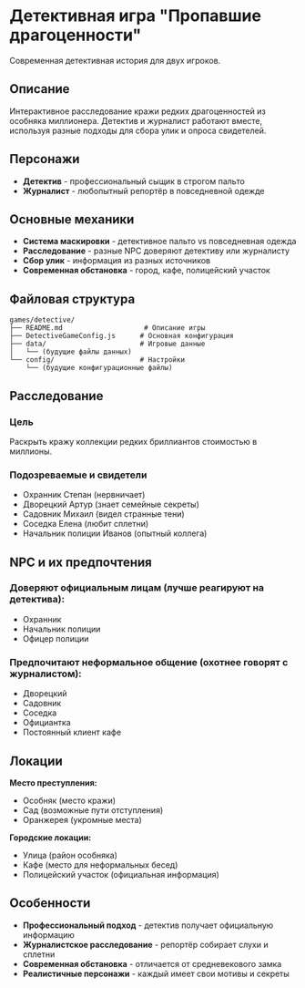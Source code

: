 # Детективная игра "Пропавшие драгоценности"

Современная детективная история для двух игроков.

## Описание

Интерактивное расследование кражи редких драгоценностей из особняка миллионера. Детектив и журналист работают вместе, используя разные подходы для сбора улик и опроса свидетелей.

## Персонажи

- **Детектив** - профессиональный сыщик в строгом пальто
- **Журналист** - любопытный репортёр в повседневной одежде

## Основные механики

- **Система маскировки** - детективное пальто vs повседневная одежда
- **Расследование** - разные NPC доверяют детективу или журналисту
- **Сбор улик** - информация из разных источников
- **Современная обстановка** - город, кафе, полицейский участок

## Файловая структура

```
games/detective/
├── README.md                    # Описание игры
├── DetectiveGameConfig.js      # Основная конфигурация
├── data/                       # Игровые данные
│   └── (будущие файлы данных)
└── config/                     # Настройки
    └── (будущие конфигурационные файлы)
```

## Расследование

### Цель
Раскрыть кражу коллекции редких бриллиантов стоимостью в миллионы.

### Подозреваемые и свидетели
- Охранник Степан (нервничает)
- Дворецкий Артур (знает семейные секреты)
- Садовник Михаил (видел странные тени)
- Соседка Елена (любит сплетни)
- Начальник полиции Иванов (опытный коллега)

## NPC и их предпочтения

### Доверяют официальным лицам (лучше реагируют на детектива):
- Охранник
- Начальник полиции
- Офицер полиции

### Предпочитают неформальное общение (охотнее говорят с журналистом):
- Дворецкий
- Садовник
- Соседка
- Официантка
- Постоянный клиент кафе

## Локации

**Место преступления:**
- Особняк (место кражи)
- Сад (возможные пути отступления)
- Оранжерея (укромные места)

**Городские локации:**
- Улица (район особняка)
- Кафе (место для неформальных бесед)
- Полицейский участок (официальная информация)

## Особенности

- **Профессиональный подход** - детектив получает официальную информацию
- **Журналистское расследование** - репортёр собирает слухи и сплетни
- **Современная обстановка** - отличается от средневекового замка
- **Реалистичные персонажи** - каждый имеет свои мотивы и секреты